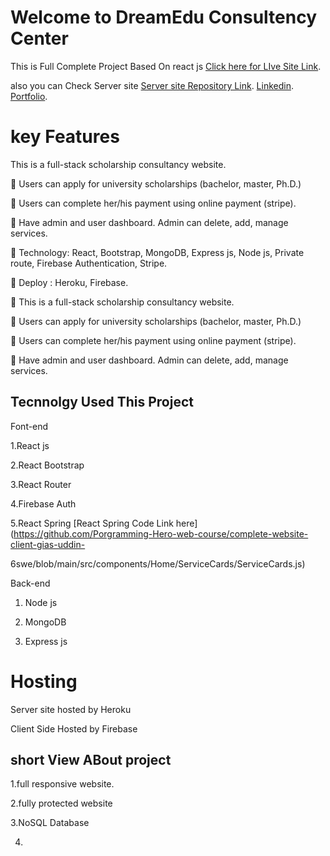 # Welcome to DreamEdu Consultency Center 

This is Full Complete Project Based On react js [Click here for LIve Site Link](https://dreamedu-cn.web.app/).

also you can Check Server site [Server site Repository Link](https://github.com/Porgramming-Hero-web-course/complete-website-server-gias-uddin-swe).
[Linkedin](https://www.linkedin.com/in/gias-uddin-4167181b5//). [Portfolio](https://gias-uddin.web.app/).

# key Features

This is a full-stack scholarship consultancy website.

 Users can apply for university scholarships (bachelor, master, Ph.D.)

 Users can complete her/his payment using online payment (stripe).

 Have admin and user dashboard. Admin can delete, add, manage services.

 Technology: React, Bootstrap, MongoDB, Express js, Node js, Private route, Firebase Authentication, Stripe.

 Deploy : Heroku, Firebase.

 This is a full-stack scholarship consultancy website. 

 Users can apply for university scholarships (bachelor, master, Ph.D.) 

 Users can complete her/his payment using online payment (stripe). 

 Have admin and user dashboard. Admin can delete, add, manage services.

## Tecnnolgy Used This Project 

Font-end

1.React js

2.React Bootstrap

3.React Router

4.Firebase Auth

5.React Spring [React Spring Code Link here](https://github.com/Porgramming-Hero-web-course/complete-website-client-gias-uddin-

6swe/blob/main/src/components/Home/ServiceCards/ServiceCards.js)

Back-end

1. Node js

2. MongoDB

3. Express js


# Hosting

Server site hosted by Heroku 

Client Side Hosted by Firebase

## short View ABout project 

1.full responsive website.

2.fully protected website 

3.NoSQL Database 

4.

